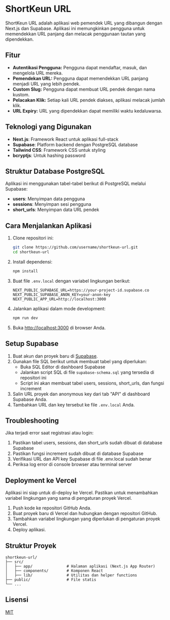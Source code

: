 # ShortKeun URL

ShortKeun URL adalah aplikasi web pemendek URL yang dibangun dengan Next.js dan Supabase. Aplikasi ini memungkinkan pengguna untuk memendekkan URL panjang dan melacak penggunaan tautan yang dipendekkan.

## Fitur

- **Autentikasi Pengguna:** Pengguna dapat mendaftar, masuk, dan mengelola URL mereka.
- **Pemendekan URL:** Pengguna dapat memendekkan URL panjang menjadi URL yang lebih pendek.
- **Custom Slug:** Pengguna dapat membuat URL pendek dengan nama kustom.
- **Pelacakan Klik:** Setiap kali URL pendek diakses, aplikasi melacak jumlah klik.
- **URL Expiry:** URL yang dipendekkan dapat memiliki waktu kedaluwarsa.

## Teknologi yang Digunakan

- **Next.js**: Framework React untuk aplikasi full-stack
- **Supabase**: Platform backend dengan PostgreSQL database
- **Tailwind CSS**: Framework CSS untuk styling
- **bcryptjs**: Untuk hashing password

## Struktur Database PostgreSQL

Aplikasi ini menggunakan tabel-tabel berikut di PostgreSQL melalui Supabase:

- **users**: Menyimpan data pengguna
- **sessions**: Menyimpan sesi pengguna
- **short_urls**: Menyimpan data URL pendek

## Cara Menjalankan Aplikasi

1. Clone repositori ini:
   ```bash
   git clone https://github.com/username/shortkeun-url.git
   cd shortkeun-url
   ```

2. Install dependensi:
   ```bash
   npm install
   ```

3. Buat file `.env.local` dengan variabel lingkungan berikut:
   ```
   NEXT_PUBLIC_SUPABASE_URL=https://your-project-id.supabase.co
   NEXT_PUBLIC_SUPABASE_ANON_KEY=your-anon-key
   NEXT_PUBLIC_APP_URL=http://localhost:3000
   ```

4. Jalankan aplikasi dalam mode development:
   ```bash
   npm run dev
   ```

5. Buka [http://localhost:3000](http://localhost:3000) di browser Anda.

## Setup Supabase

1. Buat akun dan proyek baru di [Supabase](https://supabase.com/).
2. Gunakan file SQL berikut untuk membuat tabel yang diperlukan:
   - Buka SQL Editor di dashboard Supabase
   - Jalankan script SQL di file `supabase-schema.sql` yang tersedia di repositori ini
   - Script ini akan membuat tabel users, sessions, short_urls, dan fungsi increment
3. Salin URL proyek dan anonymous key dari tab "API" di dashboard Supabase Anda.
4. Tambahkan URL dan key tersebut ke file `.env.local` Anda.

## Troubleshooting

Jika terjadi error saat registrasi atau login:
1. Pastikan tabel users, sessions, dan short_urls sudah dibuat di database Supabase
2. Pastikan fungsi increment sudah dibuat di database Supabase
3. Verifikasi URL dan API key Supabase di file .env.local sudah benar
4. Periksa log error di console browser atau terminal server

## Deployment ke Vercel

Aplikasi ini siap untuk di-deploy ke Vercel. Pastikan untuk menambahkan variabel lingkungan yang sama di pengaturan proyek Vercel.

1. Push kode ke repositori GitHub Anda.
2. Buat proyek baru di Vercel dan hubungkan dengan repositori GitHub.
3. Tambahkan variabel lingkungan yang diperlukan di pengaturan proyek Vercel.
4. Deploy aplikasi.

## Struktur Proyek

```
shortkeun-url/
├── src/
│   ├── app/               # Halaman aplikasi (Next.js App Router)
│   ├── components/        # Komponen React
│   ├── lib/               # Utilitas dan helper functions
├── public/                # File statis
└── ...
```

## Lisensi

[MIT](https://choosealicense.com/licenses/mit/)
